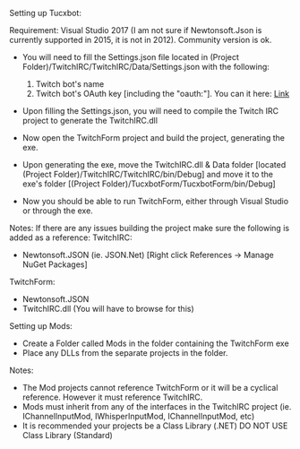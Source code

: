 ﻿Setting up Tucxbot:

Requirement:
Visual Studio 2017 (I am not sure if Newtonsoft.Json is currently supported in 2015, it is not in 2012). Community version is ok.

- You will need to fill the Settings.json file located in (Project Folder)/TwitchIRC/TwitchIRC/Data/Settings.json with the following:
	1. Twitch bot's name
	2. Twitch bot's OAuth key [including the "oauth:"]. You can it here: [Link](https://twitchapps.com/tmi/) 

- Upon filling the Settings.json, you will need to compile the Twitch IRC project to generate the TwitchIRC.dll
- Now open the TwitchForm project and build the project, generating the exe.
- Upon generating the exe, move the TwitchIRC.dll & Data folder [located (Project Folder)/TwitchIRC/TwitchIRC/bin/Debug] and move it to the exe's folder [(Project Folder)/TucxbotForm/TucxbotForm/bin/Debug]
- Now you should be able to run TwitchForm, either through Visual Studio or through the exe.

Notes:
If there are any issues building the project make sure the following is added as a reference:
TwitchIRC:
- Newtonsoft.JSON (ie. JSON.Net) [Right click References -> Manage NuGet Packages]

TwitchForm:
- Newtonsoft.JSON
- TwitchIRC.dll (You will have to browse for this)


Setting up Mods:
- Create a Folder called Mods in the folder containing the TwitchForm exe
- Place any DLLs from the separate projects in the folder.

Notes:
- The Mod projects cannot reference TwitchForm or it will be a cyclical reference. However it must reference TwitchIRC.
- Mods must inherit from any of the interfaces in the TwitchIRC project (ie. IChannelInputMod, IWhisperInputMod, IChannelInputMod, etc)
- It is recommended your projects be a Class Library (.NET) DO NOT USE Class Library (Standard)